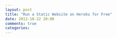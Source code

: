 ```yaml
---
layout: post
title: "Run a Static Website on Heroku for Free"
date: 2012-10-22 20:00
comments: true
categories: 
---
```

